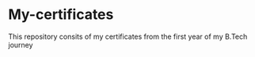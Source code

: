 # My-certificates
This repository consits of my certificates from the first year of my B.Tech journey
